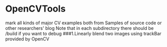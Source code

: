 # OpenCVTools
mark all kinds of major CV examples both from Samples of source code or other researchers' blog
Note that in each subdirectory there should be /build if you want to debug
###1.Linearly blend two images using trackBar provided by OpenCV 
